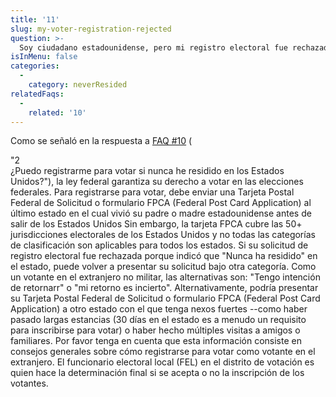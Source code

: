 ```yaml
---
title: '11'
slug: my-voter-registration-rejected
question: >-
  Soy ciudadano estadounidense, pero mi registro electoral fue rechazado previamente porque nunca he vivido en los Estados Unidos. ¿Qué puedo hacer?
isInMenu: false
categories:
  - 
    category: neverResided
relatedFaqs:
  - 
    related: '10'
---
```

Como se señaló en la respuesta a [FAQ #10](/faqs/10) (

<div class="notranslate">
  "2
</div> ¿Puedo registrarme para votar si nunca he residido en los Estados Unidos?</strong>"), la ley federal garantiza su derecho a votar en las elecciones federales. Para registrarse para votar, debe enviar una Tarjeta Postal Federal de Solicitud o formulario FPCA (Federal Post Card Application) al último estado en el cual vivió su padre o madre estadounidense antes de salir de los Estados Unidos Sin embargo, la tarjeta FPCA cubre las 50+ jurisdicciones electorales de los Estados Unidos y no todas las categorías de clasificación son aplicables para todos los estados. Si su solicitud de registro electoral fue rechazada porque indicó que "Nunca ha residido" en el estado, puede volver a presentar su solicitud bajo otra categoría. Como un votante en el extranjero no militar, las alternativas son: "Tengo intención de retornarr" o "mi retorno es incierto". Alternativamente, podría presentar su Tarjeta Postal Federal de Solicitud o formulario FPCA (Federal Post Card Application) a otro estado con el que tenga nexos fuertes --como haber pasado largas estancias (30 días en el estado es a menudo un requisito para inscribirse para votar) o haber hecho múltiples visitas a amigos o familiares. Por favor tenga en cuenta que esta información consiste en consejos generales sobre cómo registrarse para votar como votante en el extranjero. El funcionario electoral local (FEL) en el distrito de votación es quien hace la determinación final si se acepta o no la inscripción de los votantes.